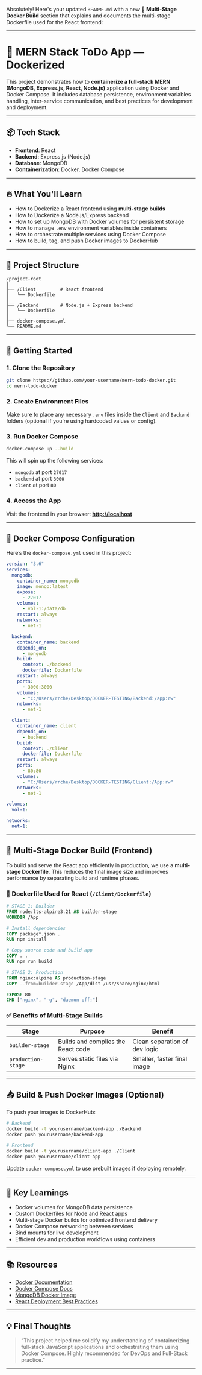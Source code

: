 Absolutely! Here's your updated `README.md` with a new **🧱 Multi-Stage Docker Build** section that explains and documents the multi-stage Dockerfile used for the React frontend:

---

# 🧰 MERN Stack ToDo App — Dockerized

This project demonstrates how to **containerize a full-stack MERN (MongoDB, Express.js, React, Node.js)** application using Docker and Docker Compose. It includes database persistence, environment variables handling, inter-service communication, and best practices for development and deployment.

---

## 📦 Tech Stack

- **Frontend**: React
- **Backend**: Express.js (Node.js)
- **Database**: MongoDB
- **Containerization**: Docker, Docker Compose

---

## 🔥 What You'll Learn

- How to Dockerize a React frontend using **multi-stage builds**
- How to Dockerize a Node.js/Express backend
- How to set up MongoDB with Docker volumes for persistent storage
- How to manage `.env` environment variables inside containers
- How to orchestrate multiple services using Docker Compose
- How to build, tag, and push Docker images to DockerHub

---

## 📁 Project Structure

```
/project-root
│
├── /Client         # React frontend
│   └── Dockerfile
│
├── /Backend        # Node.js + Express backend
│   └── Dockerfile
│
├── docker-compose.yml
└── README.md
```

---

## 🚀 Getting Started

### 1. Clone the Repository

```bash
git clone https://github.com/your-username/mern-todo-docker.git
cd mern-todo-docker
```

### 2. Create Environment Files

Make sure to place any necessary `.env` files inside the `Client` and `Backend` folders (optional if you're using hardcoded values or config).

### 3. Run Docker Compose

```bash
docker-compose up --build
```

This will spin up the following services:

- `mongodb` at port `27017`
- `backend` at port `3000`
- `client` at port `80`

### 4. Access the App

Visit the frontend in your browser:
**[http://localhost](http://localhost)**

---

## 🐳 Docker Compose Configuration

Here’s the `docker-compose.yml` used in this project:

```yaml
version: "3.6"
services:
  mongodb:
    container_name: mongodb
    image: mongo:latest
    expose:
      - 27017
    volumes:
      - vol-1:/data/db
    restart: always
    networks:
      - net-1

  backend:
    container_name: backend
    depends_on:
      - mongodb
    build:
      context: ./backend
      dockerfile: Dockerfile
    restart: always
    ports:
      - 3000:3000
    volumes:
      - "C:/Users/rrche/Desktop/DOCKER-TESTING/Backend:/app:rw"
    networks:
      - net-1

  client:
    container_name: client
    depends_on:
      - backend
    build:
      context: ./Client
      dockerfile: Dockerfile
    restart: always
    ports:
      - 80:80
    volumes:
      - "C:/Users/rrche/Desktop/DOCKER-TESTING/Client:/App:rw"
    networks:
      - net-1

volumes:
  vol-1:

networks:
  net-1:
```

---

## 🧱 Multi-Stage Docker Build (Frontend)

To build and serve the React app efficiently in production, we use a **multi-stage Dockerfile**. This reduces the final image size and improves performance by separating build and runtime phases.

### 🔧 Dockerfile Used for React (`/Client/Dockerfile`)

```dockerfile
# STAGE 1: Builder
FROM node:lts-alpine3.21 AS builder-stage
WORKDIR /App

# Install dependencies
COPY package*.json .
RUN npm install

# Copy source code and build app
COPY . .
RUN npm run build

# STAGE 2: Production
FROM nginx:alpine AS production-stage
COPY --from=builder-stage /App/dist /usr/share/nginx/html

EXPOSE 80
CMD ["nginx", "-g", "daemon off;"]
```

### ✅ Benefits of Multi-Stage Builds

| Stage              | Purpose                            | Benefit                       |
| ------------------ | ---------------------------------- | ----------------------------- |
| `builder-stage`    | Builds and compiles the React code | Clean separation of dev logic |
| `production-stage` | Serves static files via Nginx      | Smaller, faster final image   |

---

## 📤 Build & Push Docker Images (Optional)

To push your images to DockerHub:

```bash
# Backend
docker build -t yourusername/backend-app ./Backend
docker push yourusername/backend-app

# Frontend
docker build -t yourusername/client-app ./Client
docker push yourusername/client-app
```

Update `docker-compose.yml` to use prebuilt images if deploying remotely.

---

## 🧠 Key Learnings

- Docker volumes for MongoDB data persistence
- Custom Dockerfiles for Node and React apps
- Multi-stage Docker builds for optimized frontend delivery
- Docker Compose networking between services
- Bind mounts for live development
- Efficient dev and production workflows using containers

---

## 📚 Resources

- [Docker Documentation](https://docs.docker.com/)
- [Docker Compose Docs](https://docs.docker.com/compose/)
- [MongoDB Docker Image](https://hub.docker.com/_/mongo)
- [React Deployment Best Practices](https://create-react-app.dev/docs/deployment/)

---

## 💡 Final Thoughts

> “This project helped me solidify my understanding of containerizing full-stack JavaScript applications and orchestrating them using Docker Compose. Highly recommended for DevOps and Full-Stack practice.”

---
